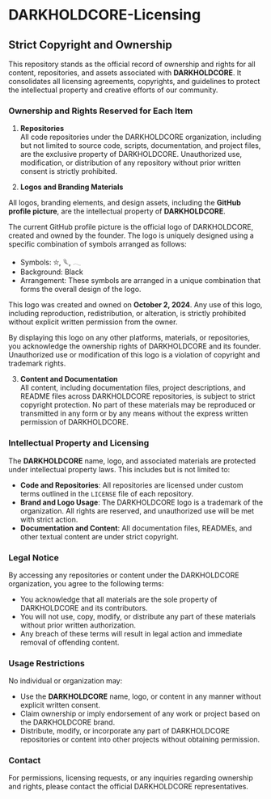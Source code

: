 # DARKHOLDCORE-Licensing

## Strict Copyright and Ownership

This repository stands as the official record of ownership and rights for all content, repositories, and assets associated with **DARKHOLDCORE**. It consolidates all licensing agreements, copyrights, and guidelines to protect the intellectual property and creative efforts of our community.

### Ownership and Rights Reserved for Each Item
1. **Repositories**  
   All code repositories under the DARKHOLDCORE organization, including but not limited to source code, scripts, documentation, and project files, are the exclusive property of DARKHOLDCORE. Unauthorized use, modification, or distribution of any repository without prior written consent is strictly prohibited.

2. **Logos and Branding Materials**

All logos, branding elements, and design assets, including the **GitHub profile picture**, are the intellectual property of **DARKHOLDCORE**.

The current GitHub profile picture is the official logo of DARKHOLDCORE, created and owned by the founder. The logo is uniquely designed using a specific combination of symbols arranged as follows:

- Symbols: ⛦, 𓆰, 𓂃 
- Background: Black
- Arrangement: These symbols are arranged in a unique combination that forms the overall design of the logo.

This logo was created and owned on **October 2, 2024**. Any use of this logo, including reproduction, redistribution, or alteration, is strictly prohibited without explicit written permission from the owner.

By displaying this logo on any other platforms, materials, or repositories, you acknowledge the ownership rights of DARKHOLDCORE and its founder. Unauthorized use or modification of this logo is a violation of copyright and trademark rights.


3. **Content and Documentation**  
   All content, including documentation files, project descriptions, and README files across DARKHOLDCORE repositories, is subject to strict copyright protection. No part of these materials may be reproduced or transmitted in any form or by any means without the express written permission of DARKHOLDCORE.

### Intellectual Property and Licensing
The **DARKHOLDCORE** name, logo, and associated materials are protected under intellectual property laws. This includes but is not limited to:

- **Code and Repositories**: All repositories are licensed under custom terms outlined in the `LICENSE` file of each repository.
- **Brand and Logo Usage**: The DARKHOLDCORE logo is a trademark of the organization. All rights are reserved, and unauthorized use will be met with strict action.
- **Documentation and Content**: All documentation files, READMEs, and other textual content are under strict copyright.

### Legal Notice
By accessing any repositories or content under the DARKHOLDCORE organization, you agree to the following terms:

- You acknowledge that all materials are the sole property of DARKHOLDCORE and its contributors.
- You will not use, copy, modify, or distribute any part of these materials without prior written authorization.
- Any breach of these terms will result in legal action and immediate removal of offending content.

### Usage Restrictions
No individual or organization may:

- Use the **DARKHOLDCORE** name, logo, or content in any manner without explicit written consent.
- Claim ownership or imply endorsement of any work or project based on the DARKHOLDCORE brand.
- Distribute, modify, or incorporate any part of DARKHOLDCORE repositories or content into other projects without obtaining permission.

### Contact
For permissions, licensing requests, or any inquiries regarding ownership and rights, please contact the official DARKHOLDCORE representatives.

